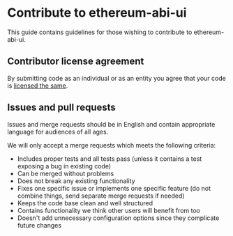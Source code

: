 # Contribute to ethereum-abi-ui

This guide contains guidelines for those wishing to contribute to ethereum-abi-ui.

## Contributor license agreement

By submitting code as an individual or as an entity you agree that your code is [licensed the same](README.md).

## Issues and pull requests

Issues and merge requests should be in English and contain appropriate language for audiences of all ages.

We will only accept a merge requests which meets the following criteria:

* Includes proper tests and all tests pass (unless it contains a test exposing a bug in existing code)
* Can be merged without problems
* Does not break any existing functionality
* Fixes one specific issue or implements one specific feature (do not combine things, send separate merge requests if needed)
* Keeps the code base clean and well structured
* Contains functionality we think other users will benefit from too
* Doesn't add unnecessary configuration options since they complicate future changes
